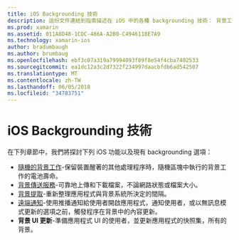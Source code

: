 ```yaml
---
title: iOS Backgrounding 技術
description: 這份文件連結到指南描述在 iOS 中的各種 backgrounding 技術： 背景工作、 背景傳送服務、 背景擷取和遠端的通知。
ms.prod: xamarin
ms.assetid: 011A8D48-1CDC-486A-A2B0-C4946118E7A9
ms.technology: xamarin-ios
author: bradumbaugh
ms.author: brumbaug
ms.openlocfilehash: ebf3c07a319a79994093f89f8e54f4cba7402533
ms.sourcegitcommit: ea1dc12a3c2d7322f234997daacbfdb6ad542507
ms.translationtype: MT
ms.contentlocale: zh-TW
ms.lasthandoff: 06/05/2018
ms.locfileid: "34783751"
---
```

# <a name="ios-backgrounding-techniques"></a>iOS Backgrounding 技術

在下列章節中，我們將探討下列 iOS 功能以及現有 backgrounding 選項：

-  [隨機的背景工作](~/ios/app-fundamentals/backgrounding/ios-backgrounding-techniques/ios-backgrounding-with-tasks.md#background_tasks_in_iOS_7)-保留裝置醒著的其他處理程序時，隨機區塊中執行的背景工作的電池壽命。
-  [背景傳送服務](~/ios/app-fundamentals/backgrounding/ios-backgrounding-techniques/ios-backgrounding-with-tasks.md#background-transfers)-可靠地上傳和下載檔案，不論網路狀態或檔案大小。
-  [背景提取](~/ios/app-fundamentals/backgrounding/ios-backgrounding-techniques/updating-an-application-in-the-background.md#background_fetch)-重新整理應用程式與背景系統所決定的間隔。
-  [遠端通知](~/ios/app-fundamentals/backgrounding/ios-backgrounding-techniques/updating-an-application-in-the-background.md#remote_notifications)-使用推播通知給使用者開啟應用程式，通知使用者，或以無訊息模式更新的選項之前，觸發程序在背景中的內容更新。
-  **背景 UI 更新**-準備應用程式 UI 的使用者，並更新應用程式的快照集，所有的背景。
